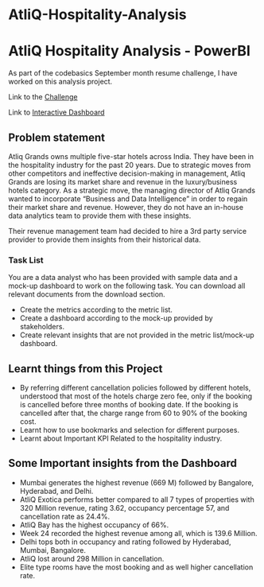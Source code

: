 # AtliQ-Hospitality-Analysis
<!DOCTYPE html>
<html lang="en">
<head>
    <meta charset="UTF-8">
    <meta name="viewport" content="width=device-width, initial-scale=1.0">
    <title>AtliQ Hospitality Analysis - PowerBI</title>
</head>
<body>
    <h1>AtliQ Hospitality Analysis - PowerBI</h1>
    <p>As part of the codebasics September month resume challenge, I have worked on this analysis project.</p>
    <p>Link to the <a href="https://codebasics.io/challenge/codebasics-resume-project-challenge/4">Challenge</a></p>
    <p>Link to <a href="https://www.novypro.com/project/reviving-atliq-grands-business-intelligence-project">Interactive Dashboard</a></p>
    <h2>Problem statement</h2>
    <p>Atliq Grands owns multiple five-star hotels across India. They have been in the hospitality industry for the past 20 years. Due to strategic moves from other competitors and ineffective decision-making in management, Atliq Grands are losing its market share and revenue in the luxury/business hotels category. As a strategic move, the managing director of Atliq Grands wanted to incorporate “Business and Data Intelligence” in order to regain their market share and revenue. However, they do not have an in-house data analytics team to provide them with these insights.</p>
    <p>Their revenue management team had decided to hire a 3rd party service provider to provide them insights from their historical data.</p>
    <h3>Task List</h3>
    <p>You are a data analyst who has been provided with sample data and a mock-up dashboard to work on the following task. You can download all relevant documents from the download section.</p>
    <ul>
        <li>Create the metrics according to the metric list.</li>
        <li>Create a dashboard according to the mock-up provided by stakeholders.</li>
        <li>Create relevant insights that are not provided in the metric list/mock-up dashboard.</li>
    </ul>
    <h2>Learnt things from this Project</h2>
    <ul>
        <li>By referring different cancellation policies followed by different hotels, understood that most of the hotels charge zero fee, only if the booking is cancelled before three months of booking date. If the booking is cancelled after that, the charge range from 60 to 90% of the booking cost.</li>
        <li>Learnt how to use bookmarks and selection for different purposes.</li>
        <li>Learnt about Important KPI Related to the hospitality industry.</li>
    </ul>
    <h2>Some Important insights from the Dashboard</h2>
    <ul>
        <li>Mumbai generates the highest revenue (669 M) followed by Bangalore, Hyderabad, and Delhi.</li>
        <li>AtliQ Exotica performs better compared to all 7 types of properties with 320 Million revenue, rating 3.62, occupancy percentage 57, and cancellation rate as 24.4%.</li>
        <li>AtliQ Bay has the highest occupancy of 66%.</li>
        <li>Week 24 recorded the highest revenue among all, which is 139.6 Million.</li>
        <li>Delhi tops both in occupancy and rating followed by Hyderabad, Mumbai, Bangalore.</li>
        <li>AtliQ lost around 298 Million in cancellation.</li>
        <li>Elite type rooms have the most booking and as well higher cancellation rate.</li>
    </ul>
</body>
</html>
